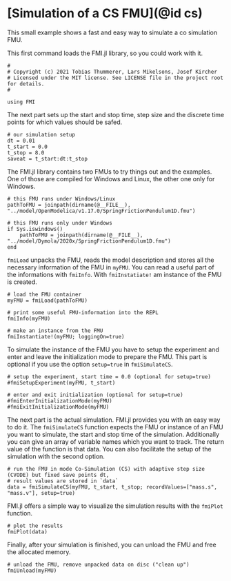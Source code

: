 # [Simulation of a CS FMU](@id cs)

This small example shows a fast and easy way to simulate a co simulation FMU.

This first command loads the FMI.jl library, so you could work with it.

```
#
# Copyright (c) 2021 Tobias Thummerer, Lars Mikelsons, Josef Kircher
# Licensed under the MIT license. See LICENSE file in the project root for details.
#

using FMI
```

The next part sets up the start and stop time, step size and the discrete time points for which values should be safed.
```
# our simulation setup
dt = 0.01
t_start = 0.0
t_stop = 8.0
saveat = t_start:dt:t_stop
```
The FMI.jl library contains two FMUs to try things out and the examples. One of those are compiled for Windows and Linux, the other one only for Windows.
```
# this FMU runs under Windows/Linux
pathToFMU = joinpath(dirname(@__FILE__), "../model/OpenModelica/v1.17.0/SpringFrictionPendulum1D.fmu")

# this FMU runs only under Windows
if Sys.iswindows()
    pathToFMU = joinpath(dirname(@__FILE__), "../model/Dymola/2020x/SpringFrictionPendulum1D.fmu")
end
```
```fmiLoad``` unpacks the FMU, reads the model description and stores all the necessary information of the FMU in ```myFMU```. You can read a useful part of the informations with ```fmiInfo```. With ```fmiInstatiate!``` am instance of the FMU is created.
```
# load the FMU container
myFMU = fmiLoad(pathToFMU)

# print some useful FMU-information into the REPL
fmiInfo(myFMU)

# make an instance from the FMU
fmiInstantiate!(myFMU; loggingOn=true)
```
To simulate the instance of the FMU you have to setup the experiment and enter and leave the initialization mode to prepare the FMU. This part is optional if you use the option ```setup=true``` in ```fmiSimulateCS```.
```
# setup the experiment, start time = 0.0 (optional for setup=true)
#fmiSetupExperiment(myFMU, t_start)

# enter and exit initialization (optional for setup=true)
#fmiEnterInitializationMode(myFMU)
#fmiExitInitializationMode(myFMU)
```
The next part is the actual simulation. FMI.jl provides you with an easy way to do it. The ```fmiSimulateCS``` function expects the FMU or instance of an FMU you want to simulate, the start and stop time of the simulation. Additionally you can give an array of variable names which you want to track. The return value of the function is that data. You can also facilitate the setup of the simulation with the second option.
```
# run the FMU in mode Co-Simulation (CS) with adaptive step size (CVODE) but fixed save points dt,
# result values are stored in `data`
data = fmiSimulateCS(myFMU, t_start, t_stop; recordValues=["mass.s", "mass.v"], setup=true)
```
FMI.jl offers a simple way to visualize the simulation results with the ```fmiPlot``` function.
```
# plot the results
fmiPlot(data)
```
Finally, after your simulation is finished, you can unload the FMU and free the allocated memory.
```
# unload the FMU, remove unpacked data on disc ("clean up")
fmiUnload(myFMU)
```